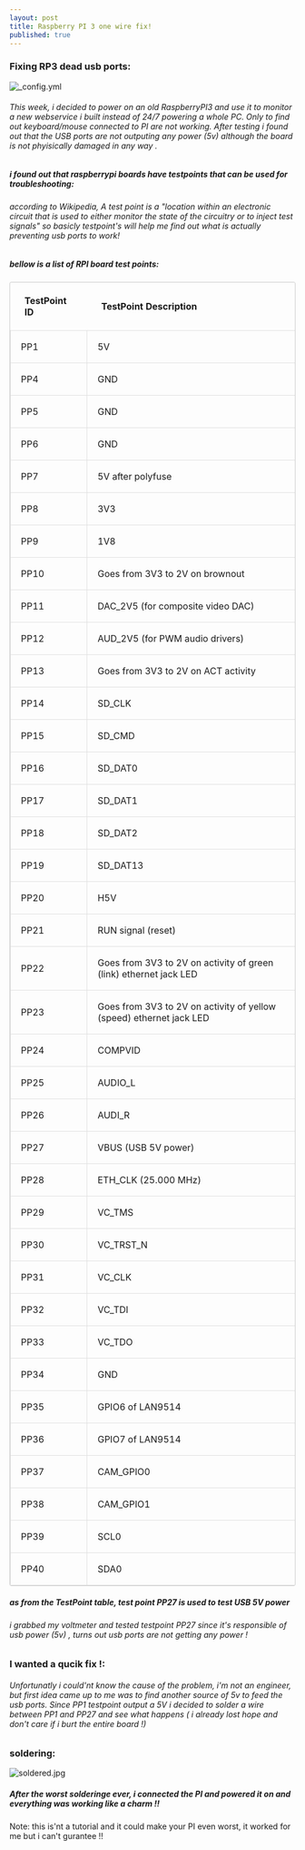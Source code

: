 ```yaml
---
layout: post
title: Raspberry PI 3 one wire fix!
published: true
---
```

<style>
table {
    border:#ccc 1px solid;
    border-radius:3px;
}
table th {
    padding:21px 25px 22px 25px;
    border-top:1px solid #fafafa;
    border-bottom:1px solid #e0e0e0;
}
table tr {
    padding-left:20px;
}
table td {
    padding:18px;
    border-top: 1px solid #ffffff;
    border-bottom:1px solid #e0e0e0;
    border-left: 1px solid #e0e0e0;
}


</style>
### Fixing RP3 dead usb ports:
![_config.yml](https://pbs.twimg.com/media/DApSHfzXgAQ65M6.jpg:large)
###### This week, i decided to power on an old RaspberryPI3 and use it to monitor a new webservice i built instead of 24/7 powering a whole PC. Only to find out keyboard/mouse connected to PI are not working. After testing i found out that the USB ports are not outputing any power (5v) although the board is not phyisically damaged in any way .


##### i found out that raspberrypi boards have testpoints that can be used for troubleshooting:
###### according to Wikipedia, A test point is a "location within an electronic circuit that is used to either monitor the state of the circuitry or to inject test signals"  so basicly testpoint's will help me find out what is actually preventing usb ports to work!

##### bellow is a list of RPI board test points:


| TestPoint ID | TestPoint Description |
|:--------------|:----------------------|
| PP1  | 5V  |
| PP4  | GND |
| PP5  | GND |
| PP6  | GND |
| PP7  | 5V after polyfuse |
| PP8  | 3V3 |
| PP9  | 1V8 |
| PP10  | Goes from 3V3 to 2V on brownout |
| PP11  | DAC_2V5 (for composite video DAC) |
| PP12  | AUD_2V5 (for PWM audio drivers) |
| PP13  | Goes from 3V3 to 2V on ACT activity |
| PP14  | SD_CLK |
| PP15  | SD_CMD |
| PP16  | SD_DAT0 |
| PP17  | SD_DAT1 |
| PP18 | SD_DAT2 |
| PP19  | SD_DAT13 |
| PP20  | H5V |
| PP21  | RUN signal (reset) |
| PP22 | Goes from 3V3 to 2V on activity of green (link) ethernet jack LED |
| PP23 | Goes from 3V3 to 2V on activity of yellow (speed) ethernet jack LED |
| PP24 | COMPVID |
| PP25 | AUDIO_L |
| PP26 | AUDI_R |
| PP27 | VBUS (USB 5V power) |
| PP28 | ETH_CLK (25.000 MHz) |
| PP29 | VC_TMS |
| PP30 | VC_TRST_N |
| PP31 | VC_CLK |
| PP32 | VC_TDI |
| PP33 | VC_TDO |
| PP34 | GND |
| PP35 | GPIO6 of LAN9514 |
| PP36 | GPIO7 of LAN9514 |
| PP37 | CAM_GPIO0 |
| PP38 | CAM_GPIO1 |
| PP39 | SCL0 |
| PP40 | SDA0 |



##### as from the TestPoint table, test point PP27 is used to test USB 5V power 
######  i grabbed my voltmeter and tested testpoint PP27 since it's responsible of usb power (5v) , turns out usb ports are not getting any power !

### I wanted a qucik fix !:
######  Unfortunatly i could'nt know the cause of the problem, i'm not an engineer, but first idea came up to me was to find another source of 5v to feed the usb ports. Since PP1 testpoint output a 5V i decided to solder a wire between PP1 and PP27 and see what happens ( i already lost hope and don't care if i burt the entire board !)
### soldering:
![soldered.jpg](https://i.imgur.com/wh01rRC.jpg)


##### After the worst solderinge ever, i connected the PI and powered it on and everything was working like a charm !! 


Note: this is'nt a tutorial and it could make your PI even worst, it worked for me but i can't gurantee !!

